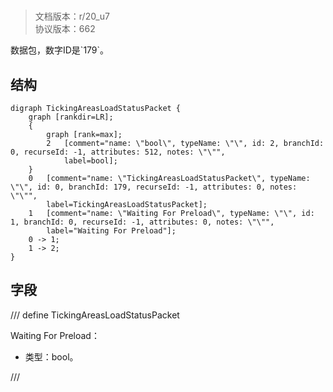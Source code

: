 # <!-- md:samp TickingAreasLoadStatusPacket -->

> 文档版本：r/20_u7<br/>协议版本：662

<!-- md:samp TickingAreasLoadStatusPacket -->数据包，数字ID是`179`。

## 结构

```viz
digraph TickingAreasLoadStatusPacket {
	graph [rankdir=LR];
	{
		graph [rank=max];
		2	[comment="name: \"bool\", typeName: \"\", id: 2, branchId: 0, recurseId: -1, attributes: 512, notes: \"\"",
			label=bool];
	}
	0	[comment="name: \"TickingAreasLoadStatusPacket\", typeName: \"\", id: 0, branchId: 179, recurseId: -1, attributes: 0, notes: \"\"",
		label=TickingAreasLoadStatusPacket];
	1	[comment="name: \"Waiting For Preload\", typeName: \"\", id: 1, branchId: 0, recurseId: -1, attributes: 0, notes: \"\"",
		label="Waiting For Preload"];
	0 -> 1;
	1 -> 2;
}

```

## 字段

/// define
TickingAreasLoadStatusPacket

Waiting For Preload：<!-- md:samp bool -->

- 类型：bool。


///
